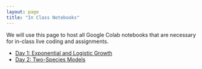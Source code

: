 ```yaml
---
layout: page
title: "In Class Notebooks"
---
```


We will use this page to host all Google Colab notebooks that are necessary for in-class live coding and assignments.


* [Day 1: Exponential and Logistic Growth](https://colab.research.google.com/drive/1g04L-eG7iuvkvMixZa0wXfJDjdJ2jyy0)
* [Day 2: Two-Species Models](https://colab.research.google.com/drive/1jKoHl3jMkarf5J2GdAlkjgO68T0SFzhL?usp=sharing)
